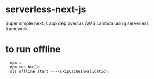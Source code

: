 # serverless-next-js

Super simple next.js app deployed as AWS Lambda using serverless framework.

# to run offline

```
  npm i
  npm run build
  sls offline start ----skipCacheInvalidation
```
